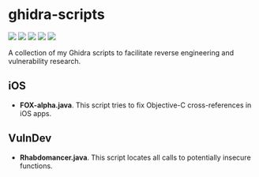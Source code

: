 # ghidra-scripts
[![](https://img.shields.io/github/stars/0xdea/ghidra-scripts.svg?color=yellow)](https://github.com/0xdea/ghidra-scripts)
[![](https://img.shields.io/github/forks/0xdea/ghidra-scripts.svg?color=green)](https://github.com/0xdea/ghidra-scripts)
[![](https://img.shields.io/github/watchers/0xdea/ghidra-scripts.svg?color=red)](https://github.com/0xdea/ghidra-scripts)
[![](https://img.shields.io/badge/license-MIT%20License-red.svg?color=lightgray)](https://opensource.org/licenses/MIT) 
[![](https://img.shields.io/badge/twitter-%400xdea-blue.svg)](https://twitter.com/0xdea)

A collection of my Ghidra scripts to facilitate reverse engineering and vulnerability research.

## iOS
* **FOX-alpha.java**. This script tries to fix Objective-C cross-references in iOS apps.

## VulnDev
* **Rhabdomancer.java**. This script locates all calls to potentially insecure functions.
